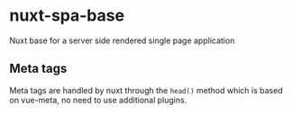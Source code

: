 # nuxt-spa-base

Nuxt base for a server side rendered single page application

## Meta tags

Meta tags are handled by nuxt through the `head()` method which is based on vue-meta, no need to use additional plugins.
